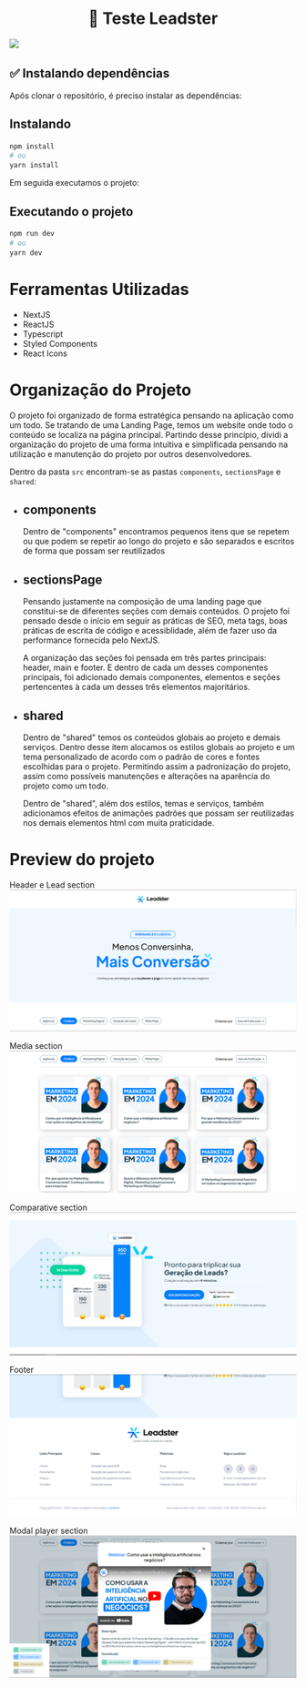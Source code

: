 <h1 align="center">🚀 Teste Leadster</h1>

<img src="https://img.shields.io/static/v1?label=Teste&message=Leadster&color=10B981&style=for-the-badge&logo=GHOST">

<h2>✅ Instalando dependências</h2>

Após clonar o repositório, é preciso instalar as dependências:

## Instalando

```bash
npm install
# ou
yarn install
```

Em seguida executamos o projeto:

## Executando o projeto

```bash
npm run dev
# ou
yarn dev
```

<h1>Ferramentas Utilizadas</h1>

<ul>
  <li>NextJS</li>
  <li>ReactJS</li>
  <li>Typescript</li>
  <li>Styled Components</li>
  <li>React Icons</li>
</ul>

<h1>Organização do Projeto</h1>

<p>O projeto foi organizado de forma estratégica pensando na aplicação como um todo. Se tratando de uma Landing Page, temos um website onde todo o conteúdo se localiza na página principal. Partindo desse princípio, dividi a organização do projeto de uma forma intuitiva e simplificada pensando na utilização e manutenção do projeto por outros desenvolvedores.</p>

Dentro da pasta `src` encontram-se as pastas `components`, `sectionsPage` e `shared`:

<ul>
  <li>
    <h2>components</h2>
    <p>
      Dentro de "components" encontramos pequenos itens que se repetem ou que podem se repetir ao longo do projeto e são separados e escritos de forma que possam ser reutilizados
    </p>

  </li>
  <li>
    <h2>sectionsPage</h2>
    <p>Pensando justamente na composição de uma landing page que constitui-se de diferentes seções com demais conteúdos. O projeto foi pensado desde o início em seguir as práticas de SEO, meta tags, boas práticas de escrita de código e acessiblidade, além de fazer uso da performance fornecida pelo NextJS.</p>
    <p>A organização das seções foi pensada em três partes principais: header, main e footer. E dentro de cada um desses componentes principais, foi adicionado demais componentes, elementos e seções pertencentes à cada um desses três elementos majoritários.</p>

  </li>
  <li>
    <h2>shared</h2>
    <p>Dentro de "shared" temos os conteúdos globais ao projeto e demais serviços. Dentro desse item alocamos os estilos globais ao projeto e um tema personalizado de acordo com o padrão de cores e fontes escolhidas para o projeto. Permitindo assim a padronização do projeto, assim como possíveis manutenções e alterações na aparência do projeto como um todo. </p>
    <p>Dentro de "shared", além dos estilos, temas e serviços, também adicionamos efeitos de animações padrões que possam ser reutilizadas nos demais elementos html com muita praticidade.</p>

  </li>
</ul>

<h1>Preview do projeto</h1>

Header e Lead section
<img src="./preview_1.png" >

Media section
<img src="./preview_2.png" >

Comparative section
<img src="./preview_3.png" >

Footer
<img src="./preview_4.png" >

Modal player section
<img src="./preview_5.png" >
